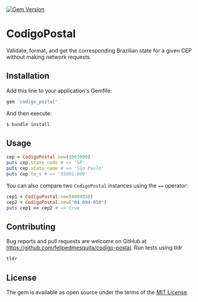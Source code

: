 [![Gem Version](https://badge.fury.io/rb/codigo_postal.svg)](https://badge.fury.io/rb/codigo_postal)
# CodigoPostal
Validate, format, and get the corresponding Brazilian state for a given CEP without making network requests.

## Installation
Add this line to your application's Gemfile:

```ruby
gem 'codigo_postal'
```

And then execute:
```bash
$ bundle install
```

## Usage
```ruby
cep = CodigoPostal.new(1001000)
puts cep.state_code # => 'SP'
puts cep.state_name # => 'São Paulo'
puts cep.to_s # => '01001-000'
```

You can also compare two `CodigoPostal` instances using the `==` operator:
```ruby
cep1 = CodigoPostal.new(4094050)
cep2 = CodigoPostal.new("04.094-050")
puts cep1 == cep2 # => true
```

## Contributing
Bug reports and pull requests are welcome on GitHub at https://github.com/felipedmesquita/codigo-postal.
Run tests using tldr
```bash
tldr
```

## License
The gem is available as open source under the terms of the [MIT License](https://opensource.org/licenses/MIT).
